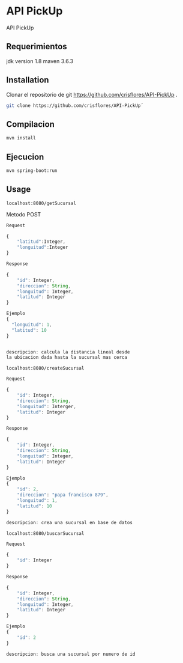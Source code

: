 # API PickUp

API PickUp

## Requerimientos

jdk version 1.8
maven 3.6.3

## Installation

Clonar el repositorio de git https://github.com/crisflores/API-PickUp .
```bash
git clone https://github.com/crisflores/API-PickUp´
```

## Compilacion

```bash
mvn install
```

## Ejecucion

```bash
mvn spring-boot:run
```

## Usage
```url
localhost:8080/getSucursal
```
Metodo POST


```javascript
Request

{
    "latitud":Integer,
    "longuitud":Integer
}

Response

{
    "id": Integer,
    "direccion": String,
    "longuitud": Integer,
    "latitud": Integer
}

Ejemplo
{
  "longuitud": 1,
  "latitud": 10
}


descripcion: calcula la distancia lineal desde
la ubicacion dada hasta la sucursal mas cerca

```


```url
localhost:8080/createSucursal
```

```javascript
Request

{
    "id": Integer,
    "direccion": String,
    "longuitud": Interger,
    "latitud": Integer
}

Response

{
    "id": Integer,
    "direccion": String,
    "longuitud": Integer,
    "latitud": Integer
}

Ejemplo
{
    "id": 2,
    "direccion": "papa francisco 879",
    "longuitud": 1,
    "latitud": 10
}

descripcion: crea una sucursal en base de datos

```

```url
localhost:8080/buscarSucursal
```

```javascript
Request

{
    "id": Integer
}

Response

{
    "id": Integer,
    "direccion": String,
    "longuitud": Integer,
    "latitud": Integer
}

Ejemplo
{
    "id": 2
}

descripcion: busca una sucursal por numero de id

```